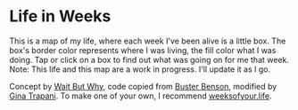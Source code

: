 # Life in Weeks

This is a map of my life, where each week I've been alive is a little box. The box's border color represents where I was living, the fill color what I was doing. Tap or click on a box to find out what was going on for me that week. Note: This life and this map are a work in progress. I'll update it as I go.

Concept by [Wait But Why](https://waitbutwhy.com/2014/05/life-weeks.html), code copied from [Buster Benson](https://busterbenson.com/life-in-weeks), modified by [Gina Trapani](https://ginatrapani.org). To make one of your own, I recommend [weeksofyour.life](https://www.weeksofyour.life/).
